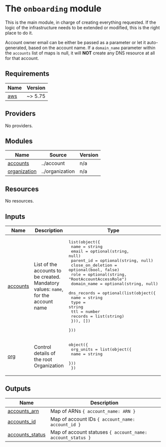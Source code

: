 <!-- BEGIN_TF_DOCS -->
# The `onboarding` module

This is the main module, in charge of creating everything requested.
If the logic of the infrastructure needs to be extended or modified, this
is the right place to do it.

Account owner email can be either be passed as a parameter or let it auto-generated, based on the account name.
If a `domain_name` parameter within the `accounts` list of maps  is null, it will **NOT** create any DNS resource at all
for that account.

## Requirements

| Name | Version |
|------|---------|
| <a name="requirement_aws"></a> [aws](#requirement\_aws) | ~> 5.75 |

## Providers

No providers.

## Modules

| Name | Source | Version |
|------|--------|---------|
| <a name="module_accounts"></a> [accounts](#module\_accounts) | ../account | n/a |
| <a name="module_organization"></a> [organization](#module\_organization) | ../organization | n/a |

## Resources

No resources.

## Inputs

| Name | Description | Type | Default | Required |
|------|-------------|------|---------|:--------:|
| <a name="input_accounts"></a> [accounts](#input\_accounts) | List of the accounts to be created. Mandatory values: `name`, for the account name | <pre>list(object({<br/>    name              = string<br/>    email             = optional(string, null)<br/>    parent_id         = optional(string, null)<br/>    close_on_deletion = optional(bool, false)<br/>    role              = optional(string, "RootAccountAccessRole")<br/>    domain_name       = optional(string, null)<br/>    dns_records = optional(list(object({<br/>      name    = string<br/>      type    = string<br/>      ttl     = number<br/>      records = list(string)<br/>    })), [])<br/>  }))</pre> | `[]` | no |
| <a name="input_org"></a> [org](#input\_org) | Control details of the root Organization | <pre>object({<br/>    org_units = list(object({<br/>      name = string<br/>    }))<br/>  })</pre> | `null` | no |

## Outputs

| Name | Description |
|------|-------------|
| <a name="output_accounts_arn"></a> [accounts\_arn](#output\_accounts\_arn) | Map of ARNs `{ account_name: ARN }` |
| <a name="output_accounts_id"></a> [accounts\_id](#output\_accounts\_id) | Map of account IDs `{ account_name: account_id }` |
| <a name="output_accounts_status"></a> [accounts\_status](#output\_accounts\_status) | Map of account statuses `{ account_name: account_status }` |
<!-- END_TF_DOCS -->